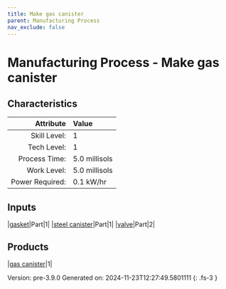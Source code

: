 ```yaml
---
title: Make gas canister
parent: Manufacturing Process
nav_exclude: false
---
```

# Manufacturing Process - Make gas canister


## Characteristics

| Attribute      | Value |
|--------:|:------|
|Skill Level:|1|
|Tech Level:|1|
|Process Time:|5.0 millisols|
|Work Level:|5.0 millisols|
|Power Required:|0.1 kW/hr|

## Inputs

|[gasket](../part/gasket.html)|Part|1|
|[steel canister](../part/steel-canister.html)|Part|1|
|[valve](../part/valve.html)|Part|2|

## Products

|[gas canister](../null/gas-canister.html)|1|


Version: pre-3.9.0 Generated on: 2024-11-23T12:27:49.5801111
{: .fs-3 }

